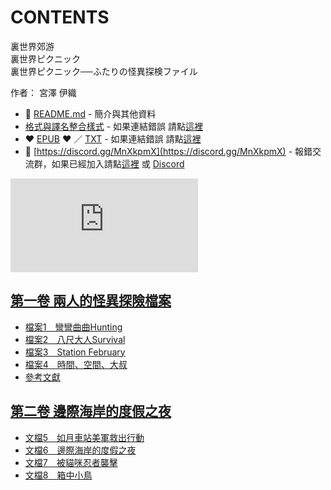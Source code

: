 # CONTENTS

裏世界郊游  
裏世界ピクニック  
裏世界ピクニック──ふたりの怪異探検ファイル  

作者： 宮澤 伊織  



- :closed_book: [README.md](README.md) - 簡介與其他資料
- [格式與譯名整合樣式](https://github.com/bluelovers/node-novel/blob/master/lib/locales/%E8%A3%8F%E4%B8%96%E7%95%8C%E9%83%8A%E6%B8%B8.ts) - 如果連結錯誤 請點[這裡](https://github.com/bluelovers/node-novel/blob/master/lib/locales/)
-  :heart: [EPUB](https://gitlab.com/demonovel/epub-txt/blob/master/girl/%E8%A3%8F%E4%B8%96%E7%95%8C%E9%83%8A%E6%B8%B8.epub) :heart:  ／ [TXT](https://gitlab.com/demonovel/epub-txt/blob/master/girl/out/%E8%A3%8F%E4%B8%96%E7%95%8C%E9%83%8A%E6%B8%B8.out.txt) - 如果連結錯誤 請點[這裡](https://gitlab.com/demonovel/epub-txt/blob/master/girl/)
- :mega: [https://discord.gg/MnXkpmX](https://discord.gg/MnXkpmX) - 報錯交流群，如果已經加入請點[這裡](https://discordapp.com/channels/467794087769014273/467794088285175809) 或 [Discord](https://discordapp.com/channels/@me)


![導航目錄](https://chart.apis.google.com/chart?cht=qr&chs=150x150&chl=https://gitlab.com/novel-group/txt-source/blob/master/girl/裏世界郊游/導航目錄.md "導航目錄")




## [第一卷 兩人的怪異探險檔案](00000_%E7%AC%AC%E4%B8%80%E5%8D%B7%20%E5%85%A9%E4%BA%BA%E7%9A%84%E6%80%AA%E7%95%B0%E6%8E%A2%E9%9A%AA%E6%AA%94%E6%A1%88)

- [檔案1　彎彎曲曲Hunting](00000_%E7%AC%AC%E4%B8%80%E5%8D%B7%20%E5%85%A9%E4%BA%BA%E7%9A%84%E6%80%AA%E7%95%B0%E6%8E%A2%E9%9A%AA%E6%AA%94%E6%A1%88/00020_%E6%AA%94%E6%A1%881%E3%80%80%E5%BD%8E%E5%BD%8E%E6%9B%B2%E6%9B%B2Hunting.txt)
- [檔案2　八尺大人Survival](00000_%E7%AC%AC%E4%B8%80%E5%8D%B7%20%E5%85%A9%E4%BA%BA%E7%9A%84%E6%80%AA%E7%95%B0%E6%8E%A2%E9%9A%AA%E6%AA%94%E6%A1%88/00030_%E6%AA%94%E6%A1%882%E3%80%80%E5%85%AB%E5%B0%BA%E5%A4%A7%E4%BA%BASurvival.txt)
- [檔案3　Station February](00000_%E7%AC%AC%E4%B8%80%E5%8D%B7%20%E5%85%A9%E4%BA%BA%E7%9A%84%E6%80%AA%E7%95%B0%E6%8E%A2%E9%9A%AA%E6%AA%94%E6%A1%88/00040_%E6%AA%94%E6%A1%883%E3%80%80Station%20February.txt)
- [檔案4　時間、空間、大叔](00000_%E7%AC%AC%E4%B8%80%E5%8D%B7%20%E5%85%A9%E4%BA%BA%E7%9A%84%E6%80%AA%E7%95%B0%E6%8E%A2%E9%9A%AA%E6%AA%94%E6%A1%88/00050_%E6%AA%94%E6%A1%884%E3%80%80%E6%99%82%E9%96%93%E3%80%81%E7%A9%BA%E9%96%93%E3%80%81%E5%A4%A7%E5%8F%94.txt)
- [參考文獻](00000_%E7%AC%AC%E4%B8%80%E5%8D%B7%20%E5%85%A9%E4%BA%BA%E7%9A%84%E6%80%AA%E7%95%B0%E6%8E%A2%E9%9A%AA%E6%AA%94%E6%A1%88/00060_%E5%8F%83%E8%80%83%E6%96%87%E7%8D%BB.txt)


## [第二卷 邊際海岸的度假之夜](00010_%E7%AC%AC%E4%BA%8C%E5%8D%B7%20%E9%82%8A%E9%9A%9B%E6%B5%B7%E5%B2%B8%E7%9A%84%E5%BA%A6%E5%81%87%E4%B9%8B%E5%A4%9C)

- [文檔5　如月車站美軍救出行動](00010_%E7%AC%AC%E4%BA%8C%E5%8D%B7%20%E9%82%8A%E9%9A%9B%E6%B5%B7%E5%B2%B8%E7%9A%84%E5%BA%A6%E5%81%87%E4%B9%8B%E5%A4%9C/00020_%E6%96%87%E6%AA%945%E3%80%80%E5%A6%82%E6%9C%88%E8%BB%8A%E7%AB%99%E7%BE%8E%E8%BB%8D%E6%95%91%E5%87%BA%E8%A1%8C%E5%8B%95.txt)
- [文檔6　邊際海岸的度假之夜](00010_%E7%AC%AC%E4%BA%8C%E5%8D%B7%20%E9%82%8A%E9%9A%9B%E6%B5%B7%E5%B2%B8%E7%9A%84%E5%BA%A6%E5%81%87%E4%B9%8B%E5%A4%9C/00030_%E6%96%87%E6%AA%946%E3%80%80%E9%82%8A%E9%9A%9B%E6%B5%B7%E5%B2%B8%E7%9A%84%E5%BA%A6%E5%81%87%E4%B9%8B%E5%A4%9C.txt)
- [文檔7　被貓咪忍者襲擊](00010_%E7%AC%AC%E4%BA%8C%E5%8D%B7%20%E9%82%8A%E9%9A%9B%E6%B5%B7%E5%B2%B8%E7%9A%84%E5%BA%A6%E5%81%87%E4%B9%8B%E5%A4%9C/00040_%E6%96%87%E6%AA%947%E3%80%80%E8%A2%AB%E8%B2%93%E5%92%AA%E5%BF%8D%E8%80%85%E8%A5%B2%E6%93%8A.txt)
- [文檔8　箱中小鳥](00010_%E7%AC%AC%E4%BA%8C%E5%8D%B7%20%E9%82%8A%E9%9A%9B%E6%B5%B7%E5%B2%B8%E7%9A%84%E5%BA%A6%E5%81%87%E4%B9%8B%E5%A4%9C/00050_%E6%96%87%E6%AA%948%E3%80%80%E7%AE%B1%E4%B8%AD%E5%B0%8F%E9%B3%A5.txt)

